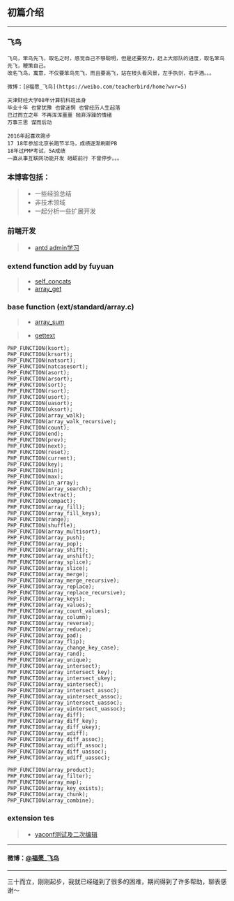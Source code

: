 ## 初篇介绍

----
### 飞鸟 
    飞鸟，笨鸟先飞，取名之时，感觉自己不够聪明，但是还要努力，赶上大部队的进度，取名笨鸟先飞，鞭策自己。
    改名飞鸟，寓意，不仅要笨鸟先飞，而且要高飞，站在枝头看风景，左手执剑，右手酒。。。
    
    微博：[@福愿_飞鸟](https://weibo.com/teacherbird/home?wvr=5)
    
```h2
天津财经大学08年计算机科班出身 
毕业十年 也曾犹豫 也曾迷惘 也曾经历人生起落
已过而立之年 不再浑浑噩噩 抛弃浮躁的情绪
万事三思 谋而后动

2016年起喜欢跑步
17 18年参加北京长跑节半马，成绩逐渐刷新PB
18年过PMP考试，5A成绩
一直从事互联网功能开发 砥砺前行 不曾停步。。。
```

### 本博客包括：

>* 一些经验总结
>* 非技术领域
>* 一起分析一些扩展开发

### 前端开发
>* [antd admin学习](/h5/antd_admin)

### extend function add by fuyuan
>* [ self_concats ](https://netbird.github.io/array/self_concats)
>* [ array_get ](https://netbird.github.io/array/array_get)

### base function (ext/standard/array.c)
>* [ array_sum ](https://netbird.github.io/array/array_sum)

>* [ gettext ](/extend/gettext)
```
PHP_FUNCTION(ksort);
PHP_FUNCTION(krsort);
PHP_FUNCTION(natsort);
PHP_FUNCTION(natcasesort);
PHP_FUNCTION(asort);
PHP_FUNCTION(arsort);
PHP_FUNCTION(sort);
PHP_FUNCTION(rsort);
PHP_FUNCTION(usort);
PHP_FUNCTION(uasort);
PHP_FUNCTION(uksort);
PHP_FUNCTION(array_walk);
PHP_FUNCTION(array_walk_recursive);
PHP_FUNCTION(count);
PHP_FUNCTION(end);
PHP_FUNCTION(prev);
PHP_FUNCTION(next);
PHP_FUNCTION(reset);
PHP_FUNCTION(current);
PHP_FUNCTION(key);
PHP_FUNCTION(min);
PHP_FUNCTION(max);
PHP_FUNCTION(in_array);
PHP_FUNCTION(array_search);
PHP_FUNCTION(extract);
PHP_FUNCTION(compact);
PHP_FUNCTION(array_fill);
PHP_FUNCTION(array_fill_keys);
PHP_FUNCTION(range);
PHP_FUNCTION(shuffle);
PHP_FUNCTION(array_multisort);
PHP_FUNCTION(array_push);
PHP_FUNCTION(array_pop);
PHP_FUNCTION(array_shift);
PHP_FUNCTION(array_unshift);
PHP_FUNCTION(array_splice);
PHP_FUNCTION(array_slice);
PHP_FUNCTION(array_merge);
PHP_FUNCTION(array_merge_recursive);
PHP_FUNCTION(array_replace);
PHP_FUNCTION(array_replace_recursive);
PHP_FUNCTION(array_keys);
PHP_FUNCTION(array_values);
PHP_FUNCTION(array_count_values);
PHP_FUNCTION(array_column);
PHP_FUNCTION(array_reverse);
PHP_FUNCTION(array_reduce);
PHP_FUNCTION(array_pad);
PHP_FUNCTION(array_flip);
PHP_FUNCTION(array_change_key_case);
PHP_FUNCTION(array_rand);
PHP_FUNCTION(array_unique);
PHP_FUNCTION(array_intersect);
PHP_FUNCTION(array_intersect_key);
PHP_FUNCTION(array_intersect_ukey);
PHP_FUNCTION(array_uintersect);
PHP_FUNCTION(array_intersect_assoc);
PHP_FUNCTION(array_uintersect_assoc);
PHP_FUNCTION(array_intersect_uassoc);
PHP_FUNCTION(array_uintersect_uassoc);
PHP_FUNCTION(array_diff);
PHP_FUNCTION(array_diff_key);
PHP_FUNCTION(array_diff_ukey);
PHP_FUNCTION(array_udiff);
PHP_FUNCTION(array_diff_assoc);
PHP_FUNCTION(array_udiff_assoc);
PHP_FUNCTION(array_diff_uassoc);
PHP_FUNCTION(array_udiff_uassoc);

PHP_FUNCTION(array_product);
PHP_FUNCTION(array_filter);
PHP_FUNCTION(array_map);
PHP_FUNCTION(array_key_exists);
PHP_FUNCTION(array_chunk);
PHP_FUNCTION(array_combine);
```

### extension tes
>* [ yaconf测试及二次编辑 ](https://netbird.github.io/extend/yaconf)

---
#### 微博：[@福愿_飞鸟](https://weibo.com/teacherbird/home?wvr=5)

---

三十而立，刚刚起步，我就已经碰到了很多的困难，期间得到了许多帮助，聊表感谢～
